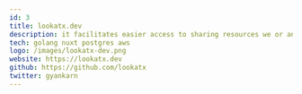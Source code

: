```yaml
---
id: 3
title: lookatx.dev
description: it facilitates easier access to sharing resources we or anyone else in the community comes across surfing the wild waves of the internet.
tech: golang nuxt postgres aws
logo: /images/lookatx-dev.png
website: https://lookatx.dev
github: https://github.com/lookatx
twitter: gyankarn
---
```

